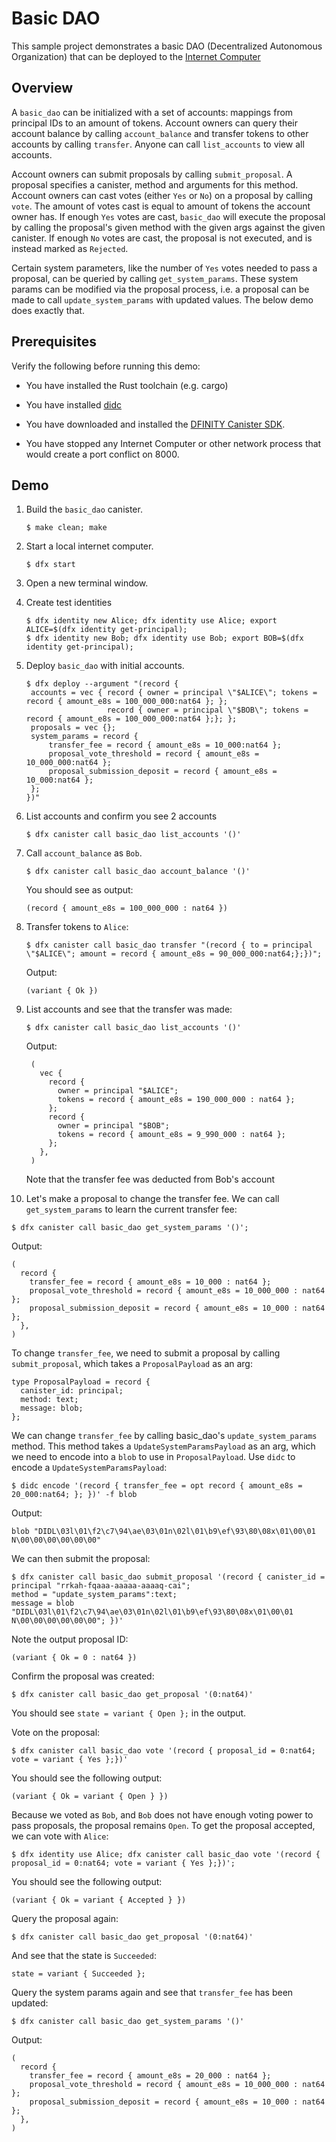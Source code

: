 # Basic DAO

This sample project demonstrates a basic DAO (Decentralized Autonomous Organization) that can be deployed to the
[Internet Computer](https://github.com/dfinity/ic) 

## Overview

A `basic_dao` can be initialized with a set of accounts: mappings from principal IDs to an amount of tokens. 
Account owners can query their account balance by calling `account_balance` and transfer tokens to other
accounts by calling `transfer`. Anyone can call `list_accounts` to view all accounts. 

Account owners can submit proposals by calling `submit_proposal`. A proposal specifies a canister, method 
and arguments for this method. Account owners can cast votes (either `Yes` or `No`) on a proposal by calling `vote`. 
The amount of votes cast is equal to amount of tokens the account owner has. If enough `Yes` votes are cast, 
`basic_dao` will execute the proposal by calling the proposal's given method with the given args against the given 
canister. If enough `No` votes are cast, the proposal is not executed, and is instead marked as `Rejected`.

Certain system parameters, like the number of `Yes` votes needed to pass a proposal, can be queried by calling 
`get_system_params`. These system params can be modified via the proposal process, i.e. a proposal can be
made to call `update_system_params` with updated values. The below demo does exactly that.

## Prerequisites

Verify the following before running this demo:

* You have installed the Rust toolchain (e.g. cargo)

* You have installed [didc](https://github.com/dfinity/candid/tree/master/tools/didc)

* You have downloaded and installed the [DFINITY Canister
   SDK](https://sdk.dfinity.org).

* You have stopped any Internet Computer or other network process that would
   create a port conflict on 8000.

## Demo

1. Build the `basic_dao` canister.

   ```text
   $ make clean; make
   ```

2. Start a local internet computer.

   ```text
   $ dfx start
   ```

3. Open a new terminal window.
   
4. Create test identities

   ```text
   $ dfx identity new Alice; dfx identity use Alice; export ALICE=$(dfx identity get-principal); 
   $ dfx identity new Bob; dfx identity use Bob; export BOB=$(dfx identity get-principal); 
   ```

5. Deploy `basic_dao` with initial accounts.

   ```text
   $ dfx deploy --argument "(record {
    accounts = vec { record { owner = principal \"$ALICE\"; tokens = record { amount_e8s = 100_000_000:nat64 }; }; 
                     record { owner = principal \"$BOB\"; tokens = record { amount_e8s = 100_000_000:nat64 };}; };
    proposals = vec {};
    system_params = record {
        transfer_fee = record { amount_e8s = 10_000:nat64 };
        proposal_vote_threshold = record { amount_e8s = 10_000_000:nat64 };
        proposal_submission_deposit = record { amount_e8s = 10_000:nat64 };
    };
   })"
   ```

6. List accounts and confirm you see 2 accounts

   ```text
   $ dfx canister call basic_dao list_accounts '()'
   ```

7. Call `account_balance` as `Bob`.

   ```text
   $ dfx canister call basic_dao account_balance '()'
   ```
   You should see as output:

   ```text
   (record { amount_e8s = 100_000_000 : nat64 })
   ```
   
8. Transfer tokens to `Alice`:

   ```text
   $ dfx canister call basic_dao transfer "(record { to = principal \"$ALICE\"; amount = record { amount_e8s = 90_000_000:nat64;};})";
   ```
   Output:
   ```text
   (variant { Ok })
   ```

9. List accounts and see that the transfer was made:

   ```text
   $ dfx canister call basic_dao list_accounts '()'
   ```
   Output:
   ```text
    (
      vec {
        record {
          owner = principal "$ALICE";
          tokens = record { amount_e8s = 190_000_000 : nat64 };
        };
        record {
          owner = principal "$BOB";
          tokens = record { amount_e8s = 9_990_000 : nat64 };
        };
      },
    )
    ```
    Note that the transfer fee was deducted from Bob's account
   
10. Let's make a proposal to change the transfer fee. We can call `get_system_params` to learn the current transfer fee:
   ```text
   $ dfx canister call basic_dao get_system_params '()';
   ```

   Output:
   ```text
   (
     record {
       transfer_fee = record { amount_e8s = 10_000 : nat64 };
       proposal_vote_threshold = record { amount_e8s = 10_000_000 : nat64 };
       proposal_submission_deposit = record { amount_e8s = 10_000 : nat64 };
     },
   )
   ```

   To change `transfer_fee`, we need to submit a proposal by calling `submit_proposal`, which takes a `ProposalPayload` as an arg:
   ```text
   type ProposalPayload = record {
     canister_id: principal;
     method: text;
     message: blob;
   };
   ```
   
   We can change `transfer_fee` by calling basic_dao's `update_system_params` method. This method takes
   a `UpdateSystemParamsPayload` as an arg, which we need to encode into a `blob` to use in `ProposalPayload`.
   Use `didc` to encode a `UpdateSystemParamsPayload`:

   ```text
   $ didc encode '(record { transfer_fee = opt record { amount_e8s = 20_000:nat64; }; })' -f blob
   ```
   Output:
   ```text
   blob "DIDL\03l\01\f2\c7\94\ae\03\01n\02l\01\b9\ef\93\80\08x\01\00\01 N\00\00\00\00\00\00"
   ```
   
   We can then submit the proposal:
   ```text
   $ dfx canister call basic_dao submit_proposal '(record { canister_id = principal "rrkah-fqaaa-aaaaa-aaaaq-cai";
   method = "update_system_params":text;
   message = blob "DIDL\03l\01\f2\c7\94\ae\03\01n\02l\01\b9\ef\93\80\08x\01\00\01 N\00\00\00\00\00\00"; })'
   ```
   
   Note the output proposal ID:
   ```text
   (variant { Ok = 0 : nat64 })
   ```
   
   Confirm the proposal was created:
   ```text
   $ dfx canister call basic_dao get_proposal '(0:nat64)'
   ```
   You should see `state = variant { Open };` in the output.

   Vote on the proposal:
   ```text
   $ dfx canister call basic_dao vote '(record { proposal_id = 0:nat64; vote = variant { Yes };})'
   ```
   
   You should see the following output:
   ```text
   (variant { Ok = variant { Open } })
   ```
   
   Because we voted as `Bob`, and `Bob` does not have enough voting power to pass proposals, the proposal remains `Open`.
   To get the proposal accepted, we can vote with `Alice`:
   ```text
   $ dfx identity use Alice; dfx canister call basic_dao vote '(record { proposal_id = 0:nat64; vote = variant { Yes };})';
   ```
   
   You should see the following output:
   ```text
   (variant { Ok = variant { Accepted } })
   ```

   Query the proposal again:
   ```text
   $ dfx canister call basic_dao get_proposal '(0:nat64)'
   ```
   And see that the state is `Succeeded`:
   ```text
   state = variant { Succeeded };
   ```
   
   Query the system params again and see that `transfer_fee` has been updated:
   ```text
   $ dfx canister call basic_dao get_system_params '()'
   ```
   Output:
   ```text
   (
     record {
       transfer_fee = record { amount_e8s = 20_000 : nat64 };
       proposal_vote_threshold = record { amount_e8s = 10_000_000 : nat64 };
       proposal_submission_deposit = record { amount_e8s = 10_000 : nat64 };
     },
   )
   ```
   